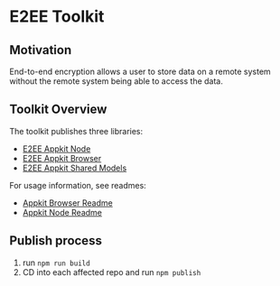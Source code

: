 # E2EE Toolkit

## Motivation

End-to-end encryption allows a user to store data on a remote system without the remote system being able to access the data.

## Toolkit Overview

The toolkit publishes three libraries: 

- [E2EE Appkit Node](https://www.npmjs.com/package/@cyphercider/e2ee-appkit-node)
- [E2EE Appkit Browser](https://www.npmjs.com/package/@cyphercider/e2ee-appkit-browser)
- [E2EE Appkit Shared Models](https://www.npmjs.com/package/@cyphercider/e2ee-appkit-shared-models)


For usage information, see readmes:

- [Appkit Browser Readme](./packages/e2ee-appkit-browser/README.md)
- [Appkit Node Readme](./packages/e2ee-appkit-node/README.md)

## Publish process

1. run `npm run build`
2. CD into each affected repo and run `npm publish`


